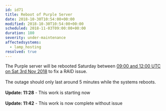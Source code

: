 ```yaml
---
id: id71
title: Reboot of Purple Server
date: 2018-10-30T10:54:00+00:00
modified: 2018-10-30T10:54:00+00:00
scheduled: 2018-11-03T09:00:00+00:00
duration: 180
severity: under-maintenance
affectedsystems:
  - lamp_hosting
resolved: true
---
```


The Purple server will be rebooted Saturday between [09:00 and 12:00 UTC on Sat 3rd Nov 2018](https://www.timeanddate.com/worldclock/fixedtime.html?iso=20181103T09&ah=3) to fix a RAID issue.<br /><br />The outage should only last around 5 minutes while the systems reboots.<br /><br />**Update: 11:28** -  This work is starting now<br /><br />**Update: 11:42** -  This work is now complete without issue

